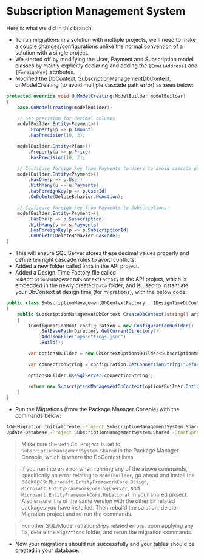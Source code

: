 # Subscription Management System 

Here is what we did in this branch:

- To run migrations in a solution with multiple projects, we'll need to make a couple changes/configurations unlike the normal convention of a solution with a single project.
- We started off by modifying the User, Payment and Subscription model classes by mainly explicitly declaring and adding the `[EmailAddress]` and `[ForeignKey]` attributes.
- Modified the DbContext, SubscriptionManagementDbContext, onModelCreating (to avoid multiple cascade path error) as seen below:
```C#
protected override void OnModelCreating(ModelBuilder modelBuilder)
{
    base.OnModelCreating(modelBuilder);

    // Set precision for decimal columns
    modelBuilder.Entity<Payment>()
        .Property(p => p.Amount)
        .HasPrecision(10, 2);

    modelBuilder.Entity<Plan>()
        .Property(p => p.Price)
        .HasPrecision(10, 2);

    // Configure foreign key from Payments to Users to avoid cascade path conflict
    modelBuilder.Entity<Payment>()
        .HasOne(p => p.User)
        .WithMany(u => u.Payments)
        .HasForeignKey(p => p.UserId)
        .OnDelete(DeleteBehavior.NoAction); 

    // Configure foreign key from Payments to Subscriptions
    modelBuilder.Entity<Payment>()
        .HasOne(p => p.Subscription)
        .WithMany(s => s.Payments)
        .HasForeignKey(p => p.SubscriptionId)
        .OnDelete(DeleteBehavior.Cascade); 
}
```

- This will ensure SQL Server stores these decimal values properly and define teh right cascade rules to avoid conflicts.
- Added a new folder called `Data` in the API project.
- Added a Design-Time Factory file called `SubscriptionManagementDbContextFactory` in the API project, which is embedded in the newly created `Data` folder, and is used to instantiate your DbContext at design time (for migrations), with the below code:
```C#
public class SubscriptionManagementDbContextFactory : IDesignTimeDbContextFactory<SubscriptionManagementDbContext>
{
    public SubscriptionManagementDbContext CreateDbContext(string[] args)
    {
        IConfigurationRoot configuration = new ConfigurationBuilder()
            .SetBasePath(Directory.GetCurrentDirectory())
            .AddJsonFile("appsettings.json")
            .Build();

        var optionsBuilder = new DbContextOptionsBuilder<SubscriptionManagementDbContext>();

        var connectionString = configuration.GetConnectionString("DefaultConnection");

        optionsBuilder.UseSqlServer(connectionString);

        return new SubscriptionManagementDbContext(optionsBuilder.Options);
    }
}
```
- Run the Migrations (from the Package Manager Console) with the commands below:
```bash
Add-Migration InitialCreate -Project SubscriptionManagementSystem.Shared -StartupProject SubscriptionManagementSystemAPI -OutputDir Migrations
Update-Database -Project SubscriptionManagementSystem.Shared -StartupProject SubscriptionManagementSystemAPI
```
> Make sure the `Default Project` is set to `SubscriptionManagementSystem.Shared` in the Package Manager Console, which is where the DbContext lives.  

> If you run into an error when running any of the above commands, specifically an error relating to `Modelbuilder`, go ahead and install the packages: `Microsoft.EntityFrameworkCore.Design`, `Microsoft.EntityFrameworkCore.SqlServer`, and `Microsoft.EntityFrameworkCore.Relational` in your shared project. Also ensure it is of the same version with the other EF related packages you have installed. Then rebuild the solution, delete Migration project and re-run the commands.  

> For other SQL/Model retlationships related errors, upon applying any fix, delete the `Migrations` folder, and rerun the migration commands.

- Now your migrations should run successfully and your tables should be created in your database.